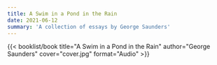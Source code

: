 ```yaml
---
title: A Swim in a Pond in the Rain
date: 2021-06-12
summary: 'A collection of essays by George Saunders'
---
```


{{< booklist/book
title="A Swim in a Pond in the Rain"
author="George Saunders"
cover="cover.jpg"
format="Audio" >}}
